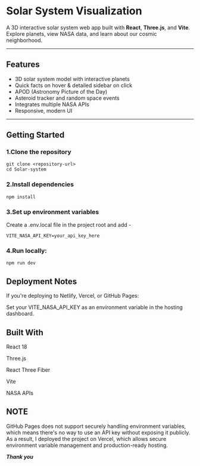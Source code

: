 # Solar System Visualization

A 3D interactive solar system web app built with **React**, **Three.js**, and **Vite**. Explore planets, view NASA data, and learn about our cosmic neighborhood.

---

## Features

- 3D solar system model with interactive planets  
- Quick facts on hover & detailed sidebar on click  
- APOD (Astronomy Picture of the Day)  
- Asteroid tracker and random space events  
- Integrates multiple NASA APIs  
- Responsive, modern UI

---

## Getting Started

### 1.Clone the repository

```
git clone <repository-url>
cd Solar-system
```

### 2.Install dependencies

```
npm install
```

### 3.Set up environment variables 
Create a .env.local file in the project root and add -

```
VITE_NASA_API_KEY=your_api_key_here
```

### 4.Run locally:

```
npm run dev
```

## Deployment Notes

If you're deploying to Netlify, Vercel, or GitHub Pages:

Set your VITE_NASA_API_KEY as an environment variable in the hosting dashboard.

## Built With

React 18

Three.js

React Three Fiber

Vite

NASA APIs

## NOTE

GitHub Pages does not support securely handling environment variables, which means there's no way to use an API key without exposing it publicly.
As a result, I deployed the project on Vercel, which allows secure environment variable management and production-ready hosting.

***Thank you***